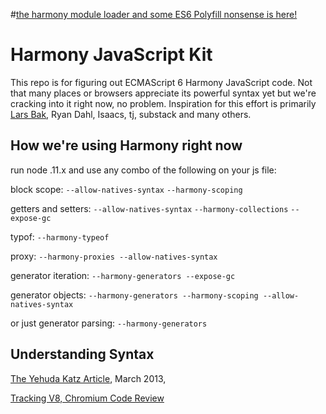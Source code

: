 #[the harmony module loader and some ES6 Polyfill nonsense is here!](https://github.com/ModuleLoader/es6-module-loader)

# Harmony JavaScript Kit

This repo is for figuring out ECMAScript 6 Harmony JavaScript code. Not that many places or browsers appreciate its powerful syntax yet but we're cracking into it right now, no problem. Inspiration for this effort is primarily <a href='//en.wikipedia.org/wiki/Lars_Bak_(computer_programmer)' target='_blank'>Lars Bak</a>, Ryan Dahl, Isaacs, tj, substack and many others. 

## How we're using Harmony right now

run node .11.x and use any combo of the following on your js file:

block scope:
`--allow-natives-syntax` 
`--harmony-scoping`

getters and setters: 
`--allow-natives-syntax`
`--harmony-collections` 
`--expose-gc`

typof:
`--harmony-typeof`

proxy:
`--harmony-proxies --allow-natives-syntax`

generator iteration:
`--harmony-generators --expose-gc`

generator objects:
`--harmony-generators --harmony-scoping --allow-natives-syntax`

or just generator parsing:
`--harmony-generators`

## Understanding Syntax

[The Yehuda Katz Article](https://gist.github.com/wycats/51c96e3adcdb3a68cbc3), March 2013, 

[Tracking V8, Chromium Code Review](https://codereview.chromium.org/all)
